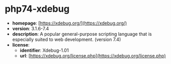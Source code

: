 # php74-xdebug

- **homepage**: [https://xdebug.org/](https://xdebug.org/)
- **version**: 3.1.6-7.4
- **description**: A popular general-purpose scripting language that is especially suited to web development. (version 7.4)
- **license**:
  - **identifier**: Xdebug-1.01
  - **url**: [https://xdebug.org/license.php](https://xdebug.org/license.php)

